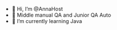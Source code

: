 - 👋 Hi, I’m @AnnaHost
- 👀 Middle manual QA and Junior QA Auto
- 🌱 I’m currently learning Java


<!---
AnnaHost/AnnaHost is a ✨ special ✨ repository because its `README.md` (this file) appears on your GitHub profile.
You can click the Preview link to take a look at your changes.
--->
